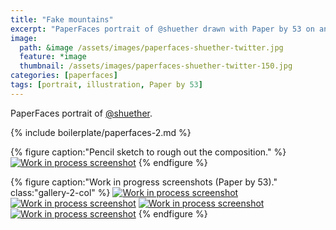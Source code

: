 ```yaml
---
title: "Fake mountains"
excerpt: "PaperFaces portrait of @shuether drawn with Paper by 53 on an iPad."
image: 
  path: &image /assets/images/paperfaces-shuether-twitter.jpg 
  feature: *image
  thumbnail: /assets/images/paperfaces-shuether-twitter-150.jpg
categories: [paperfaces]
tags: [portrait, illustration, Paper by 53]
---
```


PaperFaces portrait of [@shuether](https://twitter.com/shuether).

{% include boilerplate/paperfaces-2.md %}

{% figure caption:"Pencil sketch to rough out the composition." %}
[![Work in process screenshot](/assets/images/paperfaces-shuether-process-1-750.jpg)](/assets/images/paperfaces-shuether-process-1-lg.jpg)
{% endfigure %}

{% figure caption:"Work in progress screenshots (Paper by 53)." class:"gallery-2-col" %}
[![Work in process screenshot](/assets/images/paperfaces-shuether-process-2-600.jpg)](/assets/images/paperfaces-shuether-process-2-lg.jpg)
[![Work in process screenshot](/assets/images/paperfaces-shuether-process-3-600.jpg)](/assets/images/paperfaces-shuether-process-3-lg.jpg)
[![Work in process screenshot](/assets/images/paperfaces-shuether-process-4-600.jpg)](/assets/images/paperfaces-shuether-process-4-lg.jpg)
[![Work in process screenshot](/assets/images/paperfaces-shuether-process-5-600.jpg)](/assets/images/paperfaces-shuether-process-5-lg.jpg)
{% endfigure %}
